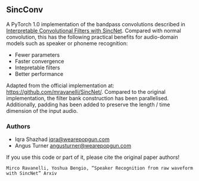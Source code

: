 ## SincConv
A PyTorch 1.0 implementation of the bandpass convolutions described in [Interpretable Convolutional Filters with SincNet](https://arxiv.org/abs/1811.09725). Compared with normal convolution, this has the following practical benefits for audio-domain models such as speaker or phoneme recognition:
- Fewer parameters
- Faster convergence
- Intepretable filters
- Better performance

Adapted from the official implementation at: https://github.com/mravanelli/SincNet/.
Compared to the original implementation, the filter bank construction has been parallelised. Additionally, padding has been added to preserve the length / time dimension of the input audio.

### Authors
- Iqra Shazhad iqra@wearepopgun.com
- Angus Turner angusturner@wearepopgun.com

If you use this code or part of it, please cite the original paper authors!

```
Mirco Ravanelli, Yoshua Bengio, “Speaker Recognition from raw waveform with SincNet” Arxiv
```
